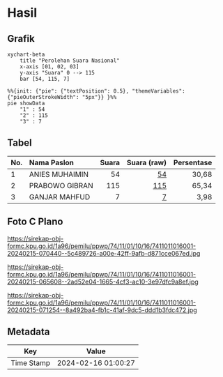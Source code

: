# Hasil

## Grafik

```mermaid
xychart-beta
    title "Perolehan Suara Nasional"
    x-axis [01, 02, 03]
    y-axis "Suara" 0 --> 115
    bar [54, 115, 7]
```

```mermaid
%%{init: {"pie": {"textPosition": 0.5}, "themeVariables": {"pieOuterStrokeWidth": "5px"}} }%%
pie showData
    "1" : 54
    "2" : 115
    "3" : 7
```

## Tabel

| No. | Nama Paslon    | Suara | Suara (raw) | Persentase |
|:--- |:-------------- | -----:| -----------:| ----------:|
| 1   | ANIES MUHAIMIN | 54    | [54][p-1]   | 30,68      |
| 2   | PRABOWO GIBRAN | 115   | [115][p-2]  | 65,34      |
| 3   | GANJAR MAHFUD  | 7     | [7][p-3]    | 3,98       |


[p-1]: https://github.com/gigit-pemilu/pemilu-2024/blob/main/pilpres/hitung-suara/sub/74-sulawesi-tenggara/sub/11-kolaka-timur/sub/01-tirawuta/sub/1016-tababu/sub/001-tps/sub/paslon-1.txt
[p-2]: https://github.com/gigit-pemilu/pemilu-2024/blob/main/pilpres/hitung-suara/sub/74-sulawesi-tenggara/sub/11-kolaka-timur/sub/01-tirawuta/sub/1016-tababu/sub/001-tps/sub/paslon-2.txt
[p-3]: https://github.com/gigit-pemilu/pemilu-2024/blob/main/pilpres/hitung-suara/sub/74-sulawesi-tenggara/sub/11-kolaka-timur/sub/01-tirawuta/sub/1016-tababu/sub/001-tps/sub/paslon-3.txt

## Foto C Plano

https://sirekap-obj-formc.kpu.go.id/1a96/pemilu/ppwp/74/11/01/10/16/7411011016001-20240215-070440--5c489726-a00e-42ff-9afb-d871cce067ed.jpg

https://sirekap-obj-formc.kpu.go.id/1a96/pemilu/ppwp/74/11/01/10/16/7411011016001-20240215-065608--2ad52e04-1665-4cf3-ac10-3e97dfc9a8ef.jpg

https://sirekap-obj-formc.kpu.go.id/1a96/pemilu/ppwp/74/11/01/10/16/7411011016001-20240215-071254--8a492ba4-fb1c-41af-9dc5-ddd1b3fdc472.jpg


## Metadata

| Key        | Value               |
| ---------- | ------------------- |
| Time Stamp | 2024-02-16 01:00:27 |



